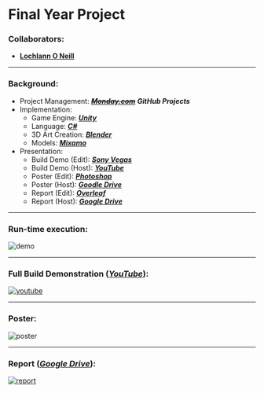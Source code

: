 <!--https://github.com/darsaveli/Readme-Markdown-Syntax-->

# Final Year Project

### Collaborators:
* **[Lochlann O Neill](https://www.lochlannoneill.com/)**

-----

### Background:
* Project Management: ~~***[Monday.com](https://lochlannoneill.monday.com/boards/3393810677)***~~ ***GitHub Projects***
* Implementation:
  * Game Engine: ***[Unity](https://unity.com/)***
  * Language: ***[C#](https://learn.microsoft.com/en-us/dotnet/csharp/)***
  * 3D Art Creation: ***[Blender](https://www.blender.org/)***
  * Models: ***[Mixamo](https://www.mixamo.com/)***
* Presentation:
  * Build Demo (Edit): ***[Sony Vegas](https://www.vegascreativesoftware.com/ie/vegas-pro/?AffiliateID=50&phash=1yqXHIJuhlvg4kKM&utm_source=Linkshare&utm_medium=Affiliate&utm_campaign=Affiliate_Linkshare&siteID=PPkX79_c.b0-9K1Mq8iXGe0BlboH4PVIxQ&name=FlexOffers.com)***
  * Build Demo (Host): ***[YouTube](https://www.youtube.com/watch?v=FLddmNlQsmI)***
  * Poster (Edit): ***[Photoshop](https://www.adobe.com/ie/products/photoshop.html)***
  * Poster (Host): ***[Goodle Drive](https://drive.google.com/file/d/1sk88DlI9UdWa6x65zPiF8p1fSTGqSWin/view?usp=sharing)***
  * Report (Edit): ***[Overleaf](https://www.overleaf.com/project/631c9185df013681e446c601)***
  * Report (Host): ***[Google Drive](https://drive.google.com/file/d/1BhyH0ZYfyij9_DidtuW9Glae_oQekhwR/view?usp=sharing)***

-----

### Run-time execution:
![demo](https://github.com/lochlannoneill/INTR8016-FinalYearProject-Unity/blob/main/Presentation/demo.gif?raw=true)  

-----

### Full Build Demonstration **(*[YouTube](https://www.youtube.com/watch?v=FLddmNlQsmI&ab_channel=LochlannONeill)*)**:
[![youtube](https://github.com/lochlannoneill/INTR8016-FinalYearProject-Unity/blob/main/Presentation/images_presentation_implementation/testing.png?raw=true)](https://www.youtube.com/watch?v=FLddmNlQsmI)  
<!--
<iframe width="560" height="315" src="https://www.youtube.com/embed/FLddmNlQsmI" title="YouTube video player" frameborder="0" allow="accelerometer; autoplay; clipboard-write; encrypted-media; gyroscope; picture-in-picture; web-share" allowfullscreen>   </iframe>
-->

-----

### Poster:
![poster](https://github.com/lochlannoneill/INTR8016-FinalYearProject-Unity/blob/main/Presentation/poster.png?raw=true)  

-----

### Report **(*[Google Drive](https://drive.google.com/file/d/1BhyH0ZYfyij9_DidtuW9Glae_oQekhwR/view)*)**:
[![report](https://github.com/lochlannoneill/INTR8016-FinalYearProject-Unity/blob/main/Presentation/images_report/report.png?raw=true)](https://drive.google.com/file/d/1BhyH0ZYfyij9_DidtuW9Glae_oQekhwR/view?usp=sharing)  
